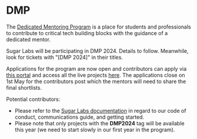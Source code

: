 # DMP
The [Dedicated Mentoring
Program](https://www.codeforgovtech.in/c4gt-2024/) is a place for
students and professionals to contribute to critical tech building
blocks with the guidance of a dedicated mentor.

Sugar Labs will be participating in DMP 2024. Details to
follow. Meanwhile, look for tickets with "[DMP 2024]" in their titles.

Applications for the program are now open and contributors can apply
via [this portal](https://bit.ly/DMP2024_Unstop) and access all the
live projects [here](https://bit.ly/DMP2024ProjectList). The
applications close on 1st May for the contributors post which the
mentors will need to share the final shortlists.

Potential contributors:
* Please refer to the [Sugar Labs documentation](https://github.com/sugarlabs/sugar-docs) in regard to our code of conduct, communications guide, and getting started.
* Please note that only projects with the **DMP2024** tag will be available this year (we need to start slowly in our first year in the program).
